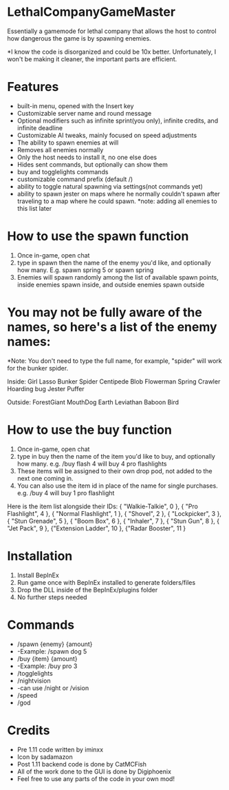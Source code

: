 # LethalCompanyGameMaster
Essentially a gamemode for lethal company that allows the host to control how dangerous the game is by spawning enemies.

*I know the code is disorganized and could be 10x better. Unfortunately, I won't be making it cleaner, the important parts are efficient.

# Features
- built-in menu, opened with the Insert key
- Customizable server name and round message
- Optional modifiers such as infinite sprint(you only), infinite credits, and infinite deadline
- Customizable AI tweaks, mainly focused on speed adjustments
- The ability to spawn enemies at will
- Removes all enemies normally
- Only the host needs to install it, no one else does
- Hides sent commands, but optionally can show them
- buy and togglelights commands
- customizable command prefix (default /)
- ability to toggle natural spawning via settings(not commands yet)
- ability to spawn jester on maps where he normally couldn't spawn after traveling to a map where he could spawn. *note: adding all enemies to this list later

# How to use the spawn function
1. Once in-game, open chat
2. type in spawn then the name of the enemy you'd like, and optionally how many. E.g. spawn spring 5 or spawn spring
3. Enemies will spawn randomly among the list of available spawn points, inside enemies spawn inside, and outside enemies spawn outside

# You may not be fully aware of the names, so here's a list of the enemy names:
*Note: You don't need to type the full name, for example, "spider" will work for the bunker spider.

Inside:
Girl
Lasso
Bunker Spider
Centipede
Blob
Flowerman
Spring
Crawler
Hoarding bug
Jester
Puffer

Outside:
ForestGiant
MouthDog
Earth Leviathan
Baboon Bird

# How to use the buy function
1. Once in-game, open chat
2. type in buy then the name of the item you'd like to buy, and optionally how many. e.g. /buy flash 4 will buy 4 pro flashlights
3. These items will be assigned to their own drop pod, not added to the next one coming in.
4. You can also use the item id in place of the name for single purchases. e.g. /buy 4 will buy 1 pro flashlight

Here is the item list alongside their IDs:
  { "Walkie-Talkie", 0 },
  { "Pro Flashlight", 4 },
  { "Normal Flashlight", 1 },
  { "Shovel", 2 },
  { "Lockpicker", 3 },
  { "Stun Grenade", 5 },
  { "Boom Box", 6 },
  { "Inhaler", 7 },
  { "Stun Gun", 8 },
  { "Jet Pack", 9 },
  {"Extension Ladder", 10 },
  {"Radar Booster", 11 }


# Installation
1. Install BepInEx
2. Run game once with BepInEx installed to generate folders/files
3. Drop the DLL inside of the BepInEx/plugins folder
4. No further steps needed

# Commands

- /spawn {enemy} {amount}
- -Example: /spawn dog 5
- /buy {item} {amount}
- -Example: /buy pro 3
- /togglelights
- /nightvision
- -can use /night or /vision
- /speed
- /god

# Credits
- Pre 1.11 code written by iminxx
- Icon by sadamazon
- Post 1.11 backend code is done by CatMCFish
- All of the work done to the GUI is done by Digiphoenix
- Feel free to use any parts of the code in your own mod!